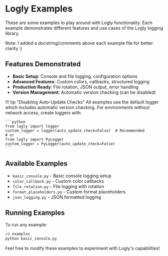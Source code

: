 # Logly Examples

These are some examples to play around with Logly functionality. Each example demonstrates different features and use cases of the Logly logging library.

Note: I added a docstring/comments above each example file for better clarity :)

## Features Demonstrated

- **Basic Setup**: Console and file logging, configuration options
- **Advanced Features**: Custom colors, callbacks, structured logging
- **Production Ready**: File rotation, JSON output, error handling
- **Version Management**: Automatic version checking (can be disabled)

!!! tip "Disabling Auto-Update Checks"
    All examples use the default logger which includes automatic version checking. For environments without network access, create loggers with:
    
    ```python
    from logly import logger
    custom_logger = logger(auto_update_check=False)  # Recommended
    # or
    from logly import PyLogger
    custom_logger = PyLogger(auto_update_check=False)
    ```

## Available Examples

- `basic_console.py` - Basic console logging setup
- `color_callback.py` - Custom color callbacks
- `file_rotation.py` - File logging with rotation
- `format_placeholders.py` - Custom format placeholders
- `json_logging.py` - JSON formatted logging

## Running Examples

To run any example:

```bash
cd examples
python basic_console.py
```


Feel free to modify these examples to experiment with Logly's capabilities!
